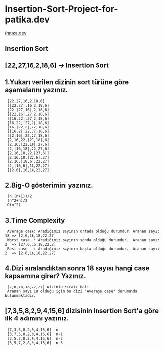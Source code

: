 # Insertion-Sort-Project-for-patika.dev

[Patika.dev](https://www.patika.dev/tr)

## Insertion Sort
## [22,27,16,2,18,6] -> Insertion Sort

## 1.Yukarı verilen dizinin sort türüne göre aşamalarını yazınız.

     [22,27,16,2,18,6]    
     [|22,27|,16,2,18,6]
     [22,|27,16|,2,18,6]
     [|22,16|,27,2,18,6]
     [|16,22|,27,2,18,6]
     [16,22,|27,2|,18,6]
     [16,|22,2|,27,18,6]
     [|16,2|,22,27,18,6]
     [|2,16|,22,27,18,6]
     [2,16,22,|27,18|,6]
     [2,16,|22,18|,27,6]
     [2,|16,18|,22,27,6]
     [2,16,18,22,|27,6|]
     [2,16,18,|22,6|,27]
     [2,16,|18,6|,22,27]
     [2,|16,6|,18,22,27]
     [|2,6|,16,18,22,27] 
     
## 2.Big-O gösterimini yazınız. 

     (n.(n+1))/2
     (n^2+n)/2
     O(n^2)

## 3.Time Complexity
     Average case: Aradığımız sayının ortada olduğu durumdur. Aranan sayı: 18 => [2,6,16,18,22,27]
     Worst case  : Aradığımız sayının sonda olduğu durumdur.  Aranan sayı: 2  => [27,6,16,18,22,2]
     Best case   : Aradığımız sayının başta olduğu durumdur.  Aranan sayı: 2  => [2,6,16,18,22,27]
    
## 4.Dizi sıralandıktan sonra 18 sayısı hangi case kapsamına girer? Yazınız.
     [2,6,16,18,22,27] Dizinin sıralı hali
     Aranan sayı 18 olduğu için bu dizi "Average case" durumunda bulunmaktadır.
    
## [7,3,5,8,2,9,4,15,6] dizisinin Insertion Sort'a göre ilk 4 adımını yazınız. 
     
     [7,3,5,8,2,9,4,15,6]  n
     [3,7,5,8,2,9,4,15,6]  n-1
     [3,5,7,8,2,9,4,15,6]  n-2
     [3,5,7,2,8,9,4,15,6]  n-3 
     
     
   
